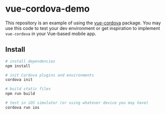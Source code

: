 # vue-cordova-demo

This repository is an example of using the [vue-cordova](https://www.npmjs.com/package/vue-cordova) package. You may use this code to test your dev environment or get inspiration to implement `vue-cordova` in your Vue-based mobile app.

## Install

``` bash
# install dependencies
npm install

# init Cordova plugins and environments
cordova init

# build static files
npm run build

# test in iOS simulator (or using whatever device you may have)
cordova run ios
```
